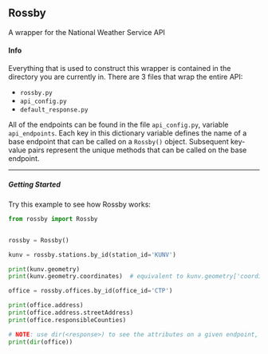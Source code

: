 ## **Rossby**
A wrapper for the National Weather Service API

#### Info

Everything that is used to construct this wrapper is contained in
the directory you are currently in. There are 3 files that wrap the
entire API:

- `rossby.py`
- `api_config.py`
- `default_response.py`

All of the endpoints can be found in the file `api_config.py`,
variable `api_endpoints`. Each key in this dictionary variable
defines the name of a base endpoint that can be called on a
`Rossby()` object. Subsequent key-value pairs represent the unique
methods that can be called on the base endpoint.


----------------------------------

##### Getting Started

Try this example to see how Rossby works:

```python
from rossby import Rossby


rossby = Rossby()

kunv = rossby.stations.by_id(station_id='KUNV')

print(kunv.geometry)
print(kunv.geometry.coordinates)  # equivalent to kunv.geometry['coordinates']

office = rossby.offices.by_id(office_id='CTP')

print(office.address)
print(office.address.streetAddress)
print(office.responsibleCounties)

# NOTE: use dir(<response>) to see the attributes on a given endpoint, i.e.:
print(dir(office))
```
